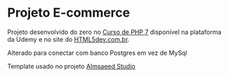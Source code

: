 # Projeto E-commerce

Projeto desenvolvido do zero no [Curso de PHP 7](https://www.udemy.com/curso-completo-de-php-7/) disponível na plataforma da Udemy e no site do [HTML5dev.com.br](https://www.html5dev.com.br/curso/curso-completo-de-php-7).

Alterado para conectar com banco Postgres em vez de MySql

Template usado no projeto [Almsaeed Studio](https://almsaeedstudio.com)